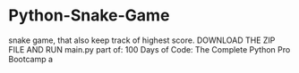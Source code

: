 # Python-Snake-Game
snake game, that also keep track of highest score. 
DOWNLOAD THE ZIP FILE AND RUN main.py
part of: 100 Days of Code: The Complete Python Pro Bootcamp a
